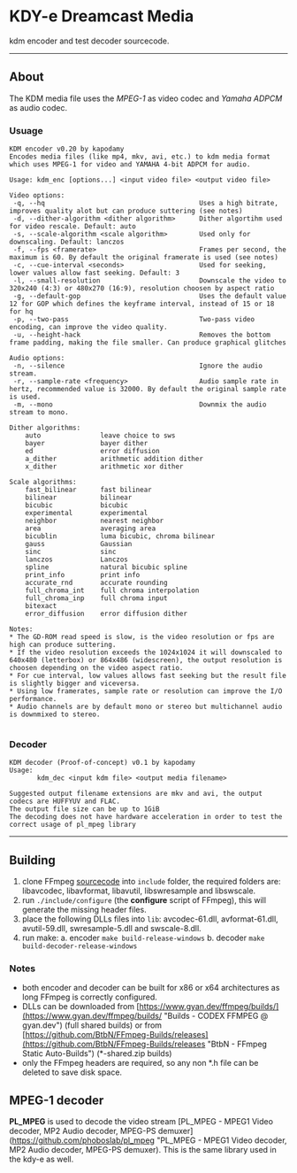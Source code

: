 # KDY-e Dreamcast Media

kdm encoder and test decoder sourcecode.

---

## About

The KDM media file uses the _MPEG-1_ as video codec and _Yamaha ADPCM_ as audio codec.

### Usuage

```text
KDM encoder v0.20 by kapodamy
Encodes media files (like mp4, mkv, avi, etc.) to kdm media format which uses MPEG-1 for video and YAMAHA 4-bit ADPCM for audio.

Usage: kdm_enc [options...] <input video file> <output video file>

Video options:
 -q, --hq                                       Uses a high bitrate, improves quality alot but can produce suttering (see notes)
 -d, --dither-algorithm <dither algorithm>      Dither algortihm used for video rescale. Default: auto
 -s, --scale-algorithm <scale algorithm>        Used only for downscaling. Default: lanczos
 -f, --fps <framerate>                          Frames per second, the maximum is 60. By default the original framerate is used (see notes)
 -c, --cue-interval <seconds>                   Used for seeking, lower values allow fast seeking. Default: 3
 -l, --small-resolution                         Downscale the video to 320x240 (4:3) or 480x270 (16:9), resolution choosen by aspect ratio
 -g, --default-gop                              Uses the default value 12 for GOP which defines the keyframe interval, instead of 15 or 18 for hq
 -p, --two-pass                                 Two-pass video encoding, can improve the video quality.
 -u, --height-hack                              Removes the bottom frame padding, making the file smaller. Can produce graphical glitches

Audio options:
 -n, --silence                                  Ignore the audio stream.
 -r, --sample-rate <frequency>                  Audio sample rate in hertz, recommended value is 32000. By default the original sample rate is used.
 -m, --mono                                     Downmix the audio stream to mono.

Dither algorithms:
    auto               leave choice to sws
    bayer              bayer dither
    ed                 error diffusion
    a_dither           arithmetic addition dither
    x_dither           arithmetic xor dither

Scale algorithms:
    fast_bilinear      fast bilinear
    bilinear           bilinear
    bicubic            bicubic
    experimental       experimental
    neighbor           nearest neighbor
    area               averaging area
    bicublin           luma bicubic, chroma bilinear
    gauss              Gaussian
    sinc               sinc
    lanczos            Lanczos
    spline             natural bicubic spline
    print_info         print info
    accurate_rnd       accurate rounding
    full_chroma_int    full chroma interpolation
    full_chroma_inp    full chroma input
    bitexact           
    error_diffusion    error diffusion dither

Notes:
* The GD-ROM read speed is slow, is the video resolution or fps are high can produce suttering.
* If the video resolution exceeds the 1024x1024 it will downscaled to 640x480 (letterbox) or 864x486 (widescreen), the output resolution is choosen depending on the video aspect ratio.
* For cue interval, low values allows fast seeking but the result file is slightly bigger and viceversa.
* Using low framerates, sample rate or resolution can improve the I/O performance.
* Audio channels are by default mono or stereo but multichannel audio is downmixed to stereo.


```

### Decoder

```text
KDM decoder (Proof-of-concept) v0.1 by kapodamy
Usage:
       kdm_dec <input kdm file> <output media filename>

Suggested output filename extensions are mkv and avi, the output codecs are HUFFYUV and FLAC.
The output file size can be up to 1GiB
The decoding does not have hardware acceleration in order to test the correct usage of pl_mpeg library

```

---

## Building

1. clone FFmpeg [sourcecode](https://ffmpeg.org/download.html "FFmpeg") into `include` folder, the required folders are: libavcodec, libavformat, libavutil, libswresample and libswscale.
2. run `./include/configure` (the **configure** script of FFmpeg), this will generate the missing header files.
3. place the following DLLs files into `lib`: avcodec-61.dll, avformat-61.dll, avutil-59.dll, swresample-5.dll and swscale-8.dll.
4. run make:
    a. encoder `make build-release-windows`
    b. decoder `make build-decoder-release-windows`

### Notes

- both encoder and decoder can be built for x86 or x64 architectures as long FFmpeg is correctly configured.
- DLLs can be downloaded from [https://www.gyan.dev/ffmpeg/builds/](https://www.gyan.dev/ffmpeg/builds/ "Builds - CODEX FFMPEG @ gyan.dev") (full shared builds) or from [https://github.com/BtbN/FFmpeg-Builds/releases](https://github.com/BtbN/FFmpeg-Builds/releases "BtbN - FFmpeg Static Auto-Builds") (*-shared.zip builds)
- only the FFmpeg headers are required, so any non *.h file can be deleted to save disk space.

## MPEG-1 decoder

**PL_MPEG** is used to decode the video stream [PL_MPEG - MPEG1 Video decoder, MP2 Audio decoder, MPEG-PS demuxer](https://github.com/phoboslab/pl_mpeg "PL_MPEG - MPEG1 Video decoder, MP2 Audio decoder, MPEG-PS demuxer). This is the same library used in the kdy-e as well.
